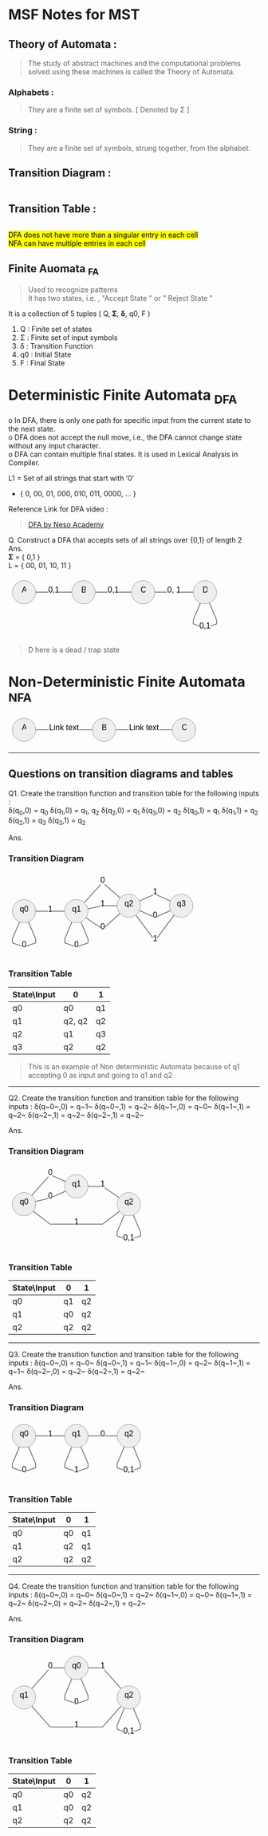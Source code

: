 <!DOCTYPE html>
<html>

<head>
  <meta charset="utf-8">
  <meta name="viewport" content="width=device-width, initial-scale=1.0">
  <title>MSF_2_Notes</title>
  <link rel="stylesheet" href="https://stackedit.io/style.css" />
</head>

<body class="stackedit">
  <div class="stackedit__html"><title>MSF Notes for MST</title>
<h1 id="msf-notes-for-mst">MSF Notes for MST</h1>
<h2 id="theory-of-automata-">Theory of Automata :</h2>
<blockquote>
<p>The study of abstract machines and the computational problems solved using these machines is called the Theory of Automata.</p>
</blockquote>
<h3 id="alphabets-">Alphabets :</h3>
<blockquote>
<p>They are a finite set of symbols. [ Denoted by Σ ]</p>
</blockquote>
<h3 id="string-">String :</h3>
<blockquote>
<p>They are a finite set of symbols, strung together, from the alphabet.</p>
</blockquote>
<h2 id="transition-diagram-">Transition Diagram :</h2>
<p><img src="https://lh7-us.googleusercontent.com/jyQ8o-cdlzV7QpbtxZu-PDr5WOrTjKpfSz4tf9cryX2bwSj4gf7nJnkl5XZxaRBGALxjP0AHpvfPefbetz1_G7MjV3sIoQj-zbHUkqUil9zfgasMcFdE4bn2BJTQCq8WmLDpM9gyPNgHmBog-yV6mIQ" alt=""></p>
<h2 id="transition-table-">Transition Table :</h2>
<p><img src="https://lh7-us.googleusercontent.com/qWA48m8JmeiD-a4dZwwoUjUIeQSOE34-a_zlJb9XXOluX8405rQr_gAXdKRq6QAszygZ5yT1UwCjXGLw31VpD_60_hYqyZN5qa0u9u4WGcab4iILxrGZdXQUtMpo9_3Ymu9kPWkakES_Mski7Hz4SQo" alt=""></p>
<p><mark>DFA does not have more than a singular entry in each cell<br>
NFA can have multiple entries in each cell</mark></p>
<h2 id="finite-auomata-fa">Finite Auomata <sub>FA</sub></h2>
<blockquote>
<p>Used to recognize patterns<br>
It has two states, i.e. , "Accept State " or  " Reject State "</p>
</blockquote>
<p>It is a collection of 5 tuples ( Q, <strong>Σ</strong>, <strong>δ</strong>, q0, F )</p>
<ol>
<li>Q : Finite set of states</li>
<li>Σ : Finite set of input symbols</li>
<li>δ : Transition Function</li>
<li>q0 : Initial State</li>
<li>F : Final State</li>
</ol>
<h1 id="deterministic-finite-automata-dfa">Deterministic Finite Automata <sub>DFA</sub></h1>
<p>o In DFA, there is only one path for specific input from the current state to the next state.<br>
o DFA does not accept the null move, i.e., the DFA cannot change state without any input character.<br>
o DFA can contain multiple final states. It is used in Lexical Analysis in Compiler.</p>
<p>L1 = Set of all strings that start with ‘0’</p>
<ul>
<li>{ 0, 00, 01, 000, 010, 011, 0000, … }</li>
</ul>
<p>Reference Link for DFA video :</p>
<blockquote>
<p><a href="https://www.youtube.com/watch?v=40i4PKpM0cI">DFA by Neso Academy</a></p>
</blockquote>
<p>Q. Construct a DFA that accepts sets of all strings over {0,1} of length 2<br>
Ans.<br>
<strong>Σ</strong> = { 0,1 }<br>
L = { 00, 01, 10, 11 }</p>
<pre class=" language-mermaid"><svg id="mermaid-svg-42ag3IMLNagLplzm" width="100%" xmlns="http://www.w3.org/2000/svg" xmlns:xlink="http://www.w3.org/1999/xlink" height="124.42500305175781" style="max-width: 425.6625061035156px;" viewBox="0 0 425.6625061035156 124.42500305175781"><style>#mermaid-svg-42ag3IMLNagLplzm{font-family:"trebuchet ms",verdana,arial,sans-serif;font-size:16px;fill:#000000;}#mermaid-svg-42ag3IMLNagLplzm .error-icon{fill:#552222;}#mermaid-svg-42ag3IMLNagLplzm .error-text{fill:#552222;stroke:#552222;}#mermaid-svg-42ag3IMLNagLplzm .edge-thickness-normal{stroke-width:2px;}#mermaid-svg-42ag3IMLNagLplzm .edge-thickness-thick{stroke-width:3.5px;}#mermaid-svg-42ag3IMLNagLplzm .edge-pattern-solid{stroke-dasharray:0;}#mermaid-svg-42ag3IMLNagLplzm .edge-pattern-dashed{stroke-dasharray:3;}#mermaid-svg-42ag3IMLNagLplzm .edge-pattern-dotted{stroke-dasharray:2;}#mermaid-svg-42ag3IMLNagLplzm .marker{fill:#666;stroke:#666;}#mermaid-svg-42ag3IMLNagLplzm .marker.cross{stroke:#666;}#mermaid-svg-42ag3IMLNagLplzm svg{font-family:"trebuchet ms",verdana,arial,sans-serif;font-size:16px;}#mermaid-svg-42ag3IMLNagLplzm .label{font-family:"trebuchet ms",verdana,arial,sans-serif;color:#000000;}#mermaid-svg-42ag3IMLNagLplzm .cluster-label text{fill:#333;}#mermaid-svg-42ag3IMLNagLplzm .cluster-label span{color:#333;}#mermaid-svg-42ag3IMLNagLplzm .label text,#mermaid-svg-42ag3IMLNagLplzm span{fill:#000000;color:#000000;}#mermaid-svg-42ag3IMLNagLplzm .node rect,#mermaid-svg-42ag3IMLNagLplzm .node circle,#mermaid-svg-42ag3IMLNagLplzm .node ellipse,#mermaid-svg-42ag3IMLNagLplzm .node polygon,#mermaid-svg-42ag3IMLNagLplzm .node path{fill:#eee;stroke:#999;stroke-width:1px;}#mermaid-svg-42ag3IMLNagLplzm .node .label{text-align:center;}#mermaid-svg-42ag3IMLNagLplzm .node.clickable{cursor:pointer;}#mermaid-svg-42ag3IMLNagLplzm .arrowheadPath{fill:#333333;}#mermaid-svg-42ag3IMLNagLplzm .edgePath .path{stroke:#666;stroke-width:1.5px;}#mermaid-svg-42ag3IMLNagLplzm .flowchart-link{stroke:#666;fill:none;}#mermaid-svg-42ag3IMLNagLplzm .edgeLabel{background-color:white;text-align:center;}#mermaid-svg-42ag3IMLNagLplzm .edgeLabel rect{opacity:0.5;background-color:white;fill:white;}#mermaid-svg-42ag3IMLNagLplzm .cluster rect{fill:hsl(210,66.6666666667%,95%);stroke:#26a;stroke-width:1px;}#mermaid-svg-42ag3IMLNagLplzm .cluster text{fill:#333;}#mermaid-svg-42ag3IMLNagLplzm .cluster span{color:#333;}#mermaid-svg-42ag3IMLNagLplzm div.mermaidTooltip{position:absolute;text-align:center;max-width:200px;padding:2px;font-family:"trebuchet ms",verdana,arial,sans-serif;font-size:12px;background:hsl(-160,0%,93.3333333333%);border:1px solid #26a;border-radius:2px;pointer-events:none;z-index:100;}#mermaid-svg-42ag3IMLNagLplzm:root{--mermaid-font-family:"trebuchet ms",verdana,arial,sans-serif;}#mermaid-svg-42ag3IMLNagLplzm flowchart{fill:apa;}</style><g><g class="output"><g class="clusters"></g><g class="edgePaths"><g class="edgePath LS-A LE-B" id="L-A-B" style="opacity: 1;"><path class="path" d="M54.71250057220459,31.356250762939453L91.04375171661377,31.356250762939453L127.37500286102295,31.356250762939453" marker-end="url(https://stackedit.io/app#arrowhead877)" style="fill:none"></path><defs><marker id="arrowhead877" viewBox="0 0 10 10" refX="9" refY="5" markerUnits="strokeWidth" markerWidth="8" markerHeight="6" orient="auto"><path d="M 0 0 L 10 5 L 0 10 z" class="arrowheadPath" style="stroke-width: 1; stroke-dasharray: 1, 0;"></path></marker></defs></g><g class="edgePath LS-B LE-C" id="L-B-C" style="opacity: 1;"><path class="path" d="M174.08750247955322,31.356250762939453L210.4187536239624,31.356250762939453L246.75000476837158,31.356250762939453" marker-end="url(https://stackedit.io/app#arrowhead878)" style="fill:none"></path><defs><marker id="arrowhead878" viewBox="0 0 10 10" refX="9" refY="5" markerUnits="strokeWidth" markerWidth="8" markerHeight="6" orient="auto"><path d="M 0 0 L 10 5 L 0 10 z" class="arrowheadPath" style="stroke-width: 1; stroke-dasharray: 1, 0;"></path></marker></defs></g><g class="edgePath LS-C LE-D" id="L-C-D" style="opacity: 1;"><path class="path" d="M293.46250438690186,31.356250762939453L332.20625591278076,31.356250762939453L370.95000743865967,31.356250762939453" marker-end="url(https://stackedit.io/app#arrowhead879)" style="fill:none"></path><defs><marker id="arrowhead879" viewBox="0 0 10 10" refX="9" refY="5" markerUnits="strokeWidth" markerWidth="8" markerHeight="6" orient="auto"><path d="M 0 0 L 10 5 L 0 10 z" class="arrowheadPath" style="stroke-width: 1; stroke-dasharray: 1, 0;"></path></marker></defs></g><g class="edgePath LS-D LE-D" id="L-D-D" style="opacity: 1;"><path class="path" d="M385.25969490382727,52.889344244999904L370.95000648498535,86.95000139872232L370.95000648498535,95.0093763669332L394.3062572479248,103.06875133514404L417.66250801086426,95.0093763669332L417.66250801086426,86.95000139872232L403.35281959202234,52.889344244999904" marker-end="url(https://stackedit.io/app#arrowhead880)" style="fill:none"></path><defs><marker id="arrowhead880" viewBox="0 0 10 10" refX="9" refY="5" markerUnits="strokeWidth" markerWidth="8" markerHeight="6" orient="auto"><path d="M 0 0 L 10 5 L 0 10 z" class="arrowheadPath" style="stroke-width: 1; stroke-dasharray: 1, 0;"></path></marker></defs></g></g><g class="edgeLabels"><g class="edgeLabel" transform="translate(91.04375171661377,31.356250762939453)" style="opacity: 1;"><g transform="translate(-11.331250190734863,-13.356249809265137)" class="label"><rect rx="0" ry="0" width="22.662500381469727" height="26.712499618530273"></rect><foreignObject width="22.662500381469727" height="26.712499618530273"><div xmlns="http://www.w3.org/1999/xhtml" style="display: inline-block; white-space: nowrap;"><span id="L-L-A-B" class="edgeLabel L-LS-A' L-LE-B">0,1</span></div></foreignObject></g></g><g class="edgeLabel" transform="translate(210.4187536239624,31.356250762939453)" style="opacity: 1;"><g transform="translate(-11.331250190734863,-13.356249809265137)" class="label"><rect rx="0" ry="0" width="22.662500381469727" height="26.712499618530273"></rect><foreignObject width="22.662500381469727" height="26.712499618530273"><div xmlns="http://www.w3.org/1999/xhtml" style="display: inline-block; white-space: nowrap;"><span id="L-L-B-C" class="edgeLabel L-LS-B' L-LE-C">0,1</span></div></foreignObject></g></g><g class="edgeLabel" transform="translate(332.20625591278076,31.356250762939453)" style="opacity: 1;"><g transform="translate(-13.74375057220459,-13.356249809265137)" class="label"><rect rx="0" ry="0" width="27.48750114440918" height="26.712499618530273"></rect><foreignObject width="27.48750114440918" height="26.712499618530273"><div xmlns="http://www.w3.org/1999/xhtml" style="display: inline-block; white-space: nowrap;"><span id="L-L-C-D" class="edgeLabel L-LS-C' L-LE-D">0, 1</span></div></foreignObject></g></g><g class="edgeLabel" transform="translate(394.3062572479248,103.06875133514404)" style="opacity: 1;"><g transform="translate(-11.331250190734863,-13.356249809265137)" class="label"><rect rx="0" ry="0" width="22.662500381469727" height="26.712499618530273"></rect><foreignObject width="22.662500381469727" height="26.712499618530273"><div xmlns="http://www.w3.org/1999/xhtml" style="display: inline-block; white-space: nowrap;"><span id="L-L-D-D" class="edgeLabel L-LS-D' L-LE-D">0,1</span></div></foreignObject></g></g></g><g class="nodes"><g class="node default" id="flowchart-A-5292" transform="translate(31.356250762939453,31.356250762939453)" style="opacity: 1;"><circle x="-14.71875" y="-23.356249809265137" r="23.356249809265137" class="label-container"></circle><g class="label" transform="translate(0,0)"><g transform="translate(-4.71875,-13.356249809265137)"><foreignObject width="9.4375" height="26.712499618530273"><div xmlns="http://www.w3.org/1999/xhtml" style="display: inline-block; white-space: nowrap;">A</div></foreignObject></g></g></g><g class="node default" id="flowchart-B-5293" transform="translate(150.7312526702881,31.356250762939453)" style="opacity: 1;"><circle x="-14.53125" y="-23.356249809265137" r="23.356249809265137" class="label-container"></circle><g class="label" transform="translate(0,0)"><g transform="translate(-4.53125,-13.356249809265137)"><foreignObject width="9.0625" height="26.712499618530273"><div xmlns="http://www.w3.org/1999/xhtml" style="display: inline-block; white-space: nowrap;">B</div></foreignObject></g></g></g><g class="node default" id="flowchart-C-5294" transform="translate(270.1062545776367,31.356250762939453)" style="opacity: 1;"><circle x="-14.787499904632568" y="-23.356249809265137" r="23.356249809265137" class="label-container"></circle><g class="label" transform="translate(0,0)"><g transform="translate(-4.787499904632568,-13.356249809265137)"><foreignObject width="9.574999809265137" height="26.712499618530273"><div xmlns="http://www.w3.org/1999/xhtml" style="display: inline-block; white-space: nowrap;">C</div></foreignObject></g></g></g><g class="node default" id="flowchart-D-5295" transform="translate(394.3062572479248,31.356250762939453)" style="opacity: 1;"><circle x="-14.90625" y="-23.356249809265137" r="23.356249809265137" class="label-container"></circle><g class="label" transform="translate(0,0)"><g transform="translate(-4.90625,-13.356249809265137)"><foreignObject width="9.8125" height="26.712499618530273"><div xmlns="http://www.w3.org/1999/xhtml" style="display: inline-block; white-space: nowrap;">D</div></foreignObject></g></g></g></g></g></g></svg></pre>
<blockquote>
<p>D here is a dead / trap state</p>
</blockquote>
<h1 id="non-deterministic-finite-automata-nfa">Non-Deterministic Finite Automata <sub>NFA</sub></h1>
<pre class=" language-mermaid"><svg id="mermaid-svg-kdjFsojt4b1dBVKm" width="100%" xmlns="http://www.w3.org/2000/svg" xmlns:xlink="http://www.w3.org/1999/xlink" height="62.712501525878906" style="max-width: 383.61248779296875px;" viewBox="0 0 383.61248779296875 62.712501525878906"><style>#mermaid-svg-kdjFsojt4b1dBVKm{font-family:"trebuchet ms",verdana,arial,sans-serif;font-size:16px;fill:#000000;}#mermaid-svg-kdjFsojt4b1dBVKm .error-icon{fill:#552222;}#mermaid-svg-kdjFsojt4b1dBVKm .error-text{fill:#552222;stroke:#552222;}#mermaid-svg-kdjFsojt4b1dBVKm .edge-thickness-normal{stroke-width:2px;}#mermaid-svg-kdjFsojt4b1dBVKm .edge-thickness-thick{stroke-width:3.5px;}#mermaid-svg-kdjFsojt4b1dBVKm .edge-pattern-solid{stroke-dasharray:0;}#mermaid-svg-kdjFsojt4b1dBVKm .edge-pattern-dashed{stroke-dasharray:3;}#mermaid-svg-kdjFsojt4b1dBVKm .edge-pattern-dotted{stroke-dasharray:2;}#mermaid-svg-kdjFsojt4b1dBVKm .marker{fill:#666;stroke:#666;}#mermaid-svg-kdjFsojt4b1dBVKm .marker.cross{stroke:#666;}#mermaid-svg-kdjFsojt4b1dBVKm svg{font-family:"trebuchet ms",verdana,arial,sans-serif;font-size:16px;}#mermaid-svg-kdjFsojt4b1dBVKm .label{font-family:"trebuchet ms",verdana,arial,sans-serif;color:#000000;}#mermaid-svg-kdjFsojt4b1dBVKm .cluster-label text{fill:#333;}#mermaid-svg-kdjFsojt4b1dBVKm .cluster-label span{color:#333;}#mermaid-svg-kdjFsojt4b1dBVKm .label text,#mermaid-svg-kdjFsojt4b1dBVKm span{fill:#000000;color:#000000;}#mermaid-svg-kdjFsojt4b1dBVKm .node rect,#mermaid-svg-kdjFsojt4b1dBVKm .node circle,#mermaid-svg-kdjFsojt4b1dBVKm .node ellipse,#mermaid-svg-kdjFsojt4b1dBVKm .node polygon,#mermaid-svg-kdjFsojt4b1dBVKm .node path{fill:#eee;stroke:#999;stroke-width:1px;}#mermaid-svg-kdjFsojt4b1dBVKm .node .label{text-align:center;}#mermaid-svg-kdjFsojt4b1dBVKm .node.clickable{cursor:pointer;}#mermaid-svg-kdjFsojt4b1dBVKm .arrowheadPath{fill:#333333;}#mermaid-svg-kdjFsojt4b1dBVKm .edgePath .path{stroke:#666;stroke-width:1.5px;}#mermaid-svg-kdjFsojt4b1dBVKm .flowchart-link{stroke:#666;fill:none;}#mermaid-svg-kdjFsojt4b1dBVKm .edgeLabel{background-color:white;text-align:center;}#mermaid-svg-kdjFsojt4b1dBVKm .edgeLabel rect{opacity:0.5;background-color:white;fill:white;}#mermaid-svg-kdjFsojt4b1dBVKm .cluster rect{fill:hsl(210,66.6666666667%,95%);stroke:#26a;stroke-width:1px;}#mermaid-svg-kdjFsojt4b1dBVKm .cluster text{fill:#333;}#mermaid-svg-kdjFsojt4b1dBVKm .cluster span{color:#333;}#mermaid-svg-kdjFsojt4b1dBVKm div.mermaidTooltip{position:absolute;text-align:center;max-width:200px;padding:2px;font-family:"trebuchet ms",verdana,arial,sans-serif;font-size:12px;background:hsl(-160,0%,93.3333333333%);border:1px solid #26a;border-radius:2px;pointer-events:none;z-index:100;}#mermaid-svg-kdjFsojt4b1dBVKm:root{--mermaid-font-family:"trebuchet ms",verdana,arial,sans-serif;}#mermaid-svg-kdjFsojt4b1dBVKm flowchart{fill:apa;}</style><g><g class="output"><g class="clusters"></g><g class="edgePaths"><g class="edgePath LS-A LE-B" id="L-A-B" style="opacity: 1;"><path class="path" d="M54.71250057220459,31.356250762939453L111.58125114440918,31.356250762939453L168.45000171661377,31.356250762939453" marker-end="url(https://stackedit.io/app#arrowhead881)" style="fill:none"></path><defs><marker id="arrowhead881" viewBox="0 0 10 10" refX="9" refY="5" markerUnits="strokeWidth" markerWidth="8" markerHeight="6" orient="auto"><path d="M 0 0 L 10 5 L 0 10 z" class="arrowheadPath" style="stroke-width: 1; stroke-dasharray: 1, 0;"></path></marker></defs></g><g class="edgePath LS-B LE-C" id="L-B-C" style="opacity: 1;"><path class="path" d="M215.16250133514404,31.356250762939453L272.03125190734863,31.356250762939453L328.9000024795532,31.356250762939453" marker-end="url(https://stackedit.io/app#arrowhead882)" style="fill:none"></path><defs><marker id="arrowhead882" viewBox="0 0 10 10" refX="9" refY="5" markerUnits="strokeWidth" markerWidth="8" markerHeight="6" orient="auto"><path d="M 0 0 L 10 5 L 0 10 z" class="arrowheadPath" style="stroke-width: 1; stroke-dasharray: 1, 0;"></path></marker></defs></g></g><g class="edgeLabels"><g class="edgeLabel" transform="translate(111.58125114440918,31.356250762939453)" style="opacity: 1;"><g transform="translate(-31.868749618530273,-13.356249809265137)" class="label"><rect rx="0" ry="0" width="63.73749923706055" height="26.712499618530273"></rect><foreignObject width="63.73749923706055" height="26.712499618530273"><div xmlns="http://www.w3.org/1999/xhtml" style="display: inline-block; white-space: nowrap;"><span id="L-L-A-B" class="edgeLabel L-LS-A' L-LE-B">Link text</span></div></foreignObject></g></g><g class="edgeLabel" transform="translate(272.03125190734863,31.356250762939453)" style="opacity: 1;"><g transform="translate(-31.868749618530273,-13.356249809265137)" class="label"><rect rx="0" ry="0" width="63.73749923706055" height="26.712499618530273"></rect><foreignObject width="63.73749923706055" height="26.712499618530273"><div xmlns="http://www.w3.org/1999/xhtml" style="display: inline-block; white-space: nowrap;"><span id="L-L-B-C" class="edgeLabel L-LS-B' L-LE-C">Link text</span></div></foreignObject></g></g></g><g class="nodes"><g class="node default" id="flowchart-A-5301" transform="translate(31.356250762939453,31.356250762939453)" style="opacity: 1;"><circle x="-14.71875" y="-23.356249809265137" r="23.356249809265137" class="label-container"></circle><g class="label" transform="translate(0,0)"><g transform="translate(-4.71875,-13.356249809265137)"><foreignObject width="9.4375" height="26.712499618530273"><div xmlns="http://www.w3.org/1999/xhtml" style="display: inline-block; white-space: nowrap;">A</div></foreignObject></g></g></g><g class="node default" id="flowchart-B-5302" transform="translate(191.8062515258789,31.356250762939453)" style="opacity: 1;"><circle x="-14.53125" y="-23.356249809265137" r="23.356249809265137" class="label-container"></circle><g class="label" transform="translate(0,0)"><g transform="translate(-4.53125,-13.356249809265137)"><foreignObject width="9.0625" height="26.712499618530273"><div xmlns="http://www.w3.org/1999/xhtml" style="display: inline-block; white-space: nowrap;">B</div></foreignObject></g></g></g><g class="node default" id="flowchart-C-5303" transform="translate(352.25625228881836,31.356250762939453)" style="opacity: 1;"><circle x="-14.787499904632568" y="-23.356249809265137" r="23.356249809265137" class="label-container"></circle><g class="label" transform="translate(0,0)"><g transform="translate(-4.787499904632568,-13.356249809265137)"><foreignObject width="9.574999809265137" height="26.712499618530273"><div xmlns="http://www.w3.org/1999/xhtml" style="display: inline-block; white-space: nowrap;">C</div></foreignObject></g></g></g></g></g></g></svg></pre>
<hr>
<h2 id="questions-on-transition-diagrams-and-tables">Questions on transition diagrams and tables</h2>
<p>Q1. Create the transition function and transition table for the following inputs :<br>
δ(q<sub>0</sub>,0) = q<sub>0</sub> 	δ(q<sub>1</sub>,0) = q<sub>1</sub>, q<sub>2</sub> δ(q<sub>2</sub>,0) = q<sub>1</sub> 	δ(q<sub>3</sub>,0) = q<sub>2</sub> 	δ(q<sub>0</sub>,1) = q<sub>1</sub> 	δ(q<sub>1</sub>,1) = q<sub>2</sub> 	δ(q<sub>2</sub>,1) = q<sub>3</sub> 	δ(q<sub>3</sub>,1) = q<sub>2</sub></p>
<p>Ans.</p>
<h3 id="transition-diagram">Transition Diagram</h3>
<pre class=" language-mermaid"><svg id="mermaid-svg-tXjavkkmvBUOXxkk" width="100%" xmlns="http://www.w3.org/2000/svg" xmlns:xlink="http://www.w3.org/1999/xlink" height="171.99374389648438" style="max-width: 378.04998779296875px;" viewBox="0 9.5367431640625e-7 378.04998779296875 171.99374389648438"><style>#mermaid-svg-tXjavkkmvBUOXxkk{font-family:"trebuchet ms",verdana,arial,sans-serif;font-size:16px;fill:#000000;}#mermaid-svg-tXjavkkmvBUOXxkk .error-icon{fill:#552222;}#mermaid-svg-tXjavkkmvBUOXxkk .error-text{fill:#552222;stroke:#552222;}#mermaid-svg-tXjavkkmvBUOXxkk .edge-thickness-normal{stroke-width:2px;}#mermaid-svg-tXjavkkmvBUOXxkk .edge-thickness-thick{stroke-width:3.5px;}#mermaid-svg-tXjavkkmvBUOXxkk .edge-pattern-solid{stroke-dasharray:0;}#mermaid-svg-tXjavkkmvBUOXxkk .edge-pattern-dashed{stroke-dasharray:3;}#mermaid-svg-tXjavkkmvBUOXxkk .edge-pattern-dotted{stroke-dasharray:2;}#mermaid-svg-tXjavkkmvBUOXxkk .marker{fill:#666;stroke:#666;}#mermaid-svg-tXjavkkmvBUOXxkk .marker.cross{stroke:#666;}#mermaid-svg-tXjavkkmvBUOXxkk svg{font-family:"trebuchet ms",verdana,arial,sans-serif;font-size:16px;}#mermaid-svg-tXjavkkmvBUOXxkk .label{font-family:"trebuchet ms",verdana,arial,sans-serif;color:#000000;}#mermaid-svg-tXjavkkmvBUOXxkk .cluster-label text{fill:#333;}#mermaid-svg-tXjavkkmvBUOXxkk .cluster-label span{color:#333;}#mermaid-svg-tXjavkkmvBUOXxkk .label text,#mermaid-svg-tXjavkkmvBUOXxkk span{fill:#000000;color:#000000;}#mermaid-svg-tXjavkkmvBUOXxkk .node rect,#mermaid-svg-tXjavkkmvBUOXxkk .node circle,#mermaid-svg-tXjavkkmvBUOXxkk .node ellipse,#mermaid-svg-tXjavkkmvBUOXxkk .node polygon,#mermaid-svg-tXjavkkmvBUOXxkk .node path{fill:#eee;stroke:#999;stroke-width:1px;}#mermaid-svg-tXjavkkmvBUOXxkk .node .label{text-align:center;}#mermaid-svg-tXjavkkmvBUOXxkk .node.clickable{cursor:pointer;}#mermaid-svg-tXjavkkmvBUOXxkk .arrowheadPath{fill:#333333;}#mermaid-svg-tXjavkkmvBUOXxkk .edgePath .path{stroke:#666;stroke-width:1.5px;}#mermaid-svg-tXjavkkmvBUOXxkk .flowchart-link{stroke:#666;fill:none;}#mermaid-svg-tXjavkkmvBUOXxkk .edgeLabel{background-color:white;text-align:center;}#mermaid-svg-tXjavkkmvBUOXxkk .edgeLabel rect{opacity:0.5;background-color:white;fill:white;}#mermaid-svg-tXjavkkmvBUOXxkk .cluster rect{fill:hsl(210,66.6666666667%,95%);stroke:#26a;stroke-width:1px;}#mermaid-svg-tXjavkkmvBUOXxkk .cluster text{fill:#333;}#mermaid-svg-tXjavkkmvBUOXxkk .cluster span{color:#333;}#mermaid-svg-tXjavkkmvBUOXxkk div.mermaidTooltip{position:absolute;text-align:center;max-width:200px;padding:2px;font-family:"trebuchet ms",verdana,arial,sans-serif;font-size:12px;background:hsl(-160,0%,93.3333333333%);border:1px solid #26a;border-radius:2px;pointer-events:none;z-index:100;}#mermaid-svg-tXjavkkmvBUOXxkk:root{--mermaid-font-family:"trebuchet ms",verdana,arial,sans-serif;}#mermaid-svg-tXjavkkmvBUOXxkk flowchart{fill:apa;}</style><g><g class="output"><g class="clusters"></g><g class="edgePaths"><g class="edgePath LS-A LE-B" id="L-A-B" style="opacity: 1;"><path class="path" d="M54.71250057220459,78.92499876022339L83.9125018119812,78.92499876022339L113.11250305175781,78.92499876022339" marker-end="url(https://stackedit.io/app#arrowhead883)" style="fill:none"></path><defs><marker id="arrowhead883" viewBox="0 0 10 10" refX="9" refY="5" markerUnits="strokeWidth" markerWidth="8" markerHeight="6" orient="auto"><path d="M 0 0 L 10 5 L 0 10 z" class="arrowheadPath" style="stroke-width: 1; stroke-dasharray: 1, 0;"></path></marker></defs></g><g class="edgePath LS-B LE-C" id="L-B-C" style="opacity: 1;"><path class="path" d="M152.2160911755724,61.675774396214415L189.0250039100647,21.356249809265137L224.12388876388889,52.55247504639597" marker-end="url(https://stackedit.io/app#arrowhead884)" style="fill:none"></path><defs><marker id="arrowhead884" viewBox="0 0 10 10" refX="9" refY="5" markerUnits="strokeWidth" markerWidth="8" markerHeight="6" orient="auto"><path d="M 0 0 L 10 5 L 0 10 z" class="arrowheadPath" style="stroke-width: 1; stroke-dasharray: 1, 0;"></path></marker></defs></g><g class="edgePath LS-C LE-D" id="L-C-D" style="opacity: 1;"><path class="path" d="M262.9247798557829,58.58358468817433L294.1375060081482,44.71249961853027L325.3502321605135,58.58358468817433" marker-end="url(https://stackedit.io/app#arrowhead885)" style="fill:none"></path><defs><marker id="arrowhead885" viewBox="0 0 10 10" refX="9" refY="5" markerUnits="strokeWidth" markerWidth="8" markerHeight="6" orient="auto"><path d="M 0 0 L 10 5 L 0 10 z" class="arrowheadPath" style="stroke-width: 1; stroke-dasharray: 1, 0;"></path></marker></defs></g><g class="edgePath LS-A LE-A" id="L-A-A" style="opacity: 1;"><path class="path" d="M22.30968841884193,100.45809224228384L8,134.51874939600626L8,142.57812436421713L31.356250762939453,150.63749933242798L54.712501525878906,142.57812436421713L54.712501525878906,134.51874939600626L40.40281310703698,100.45809224228384" marker-end="url(https://stackedit.io/app#arrowhead886)" style="fill:none"></path><defs><marker id="arrowhead886" viewBox="0 0 10 10" refX="9" refY="5" markerUnits="strokeWidth" markerWidth="8" markerHeight="6" orient="auto"><path d="M 0 0 L 10 5 L 0 10 z" class="arrowheadPath" style="stroke-width: 1; stroke-dasharray: 1, 0;"></path></marker></defs></g><g class="edgePath LS-B LE-B" id="L-B-B" style="opacity: 1;"><path class="path" d="M127.42219051692543,100.45809224228384L113.1125020980835,134.51874939600626L113.1125020980835,142.57812436421713L136.46875286102295,150.63749933242798L159.8250036239624,142.57812436421713L159.8250036239624,134.51874939600626L145.5153152051205,100.45809224228384" marker-end="url(https://stackedit.io/app#arrowhead887)" style="fill:none"></path><defs><marker id="arrowhead887" viewBox="0 0 10 10" refX="9" refY="5" markerUnits="strokeWidth" markerWidth="8" markerHeight="6" orient="auto"><path d="M 0 0 L 10 5 L 0 10 z" class="arrowheadPath" style="stroke-width: 1; stroke-dasharray: 1, 0;"></path></marker></defs></g><g class="edgePath LS-B LE-C" id="L-B-C" style="opacity: 1;"><path class="path" d="M159.34211014142122,74.20017793017604L189.0250039100647,68.06874942779541L218.2250051498413,68.06874942779541" marker-end="url(https://stackedit.io/app#arrowhead888)" style="fill:none"></path><defs><marker id="arrowhead888" viewBox="0 0 10 10" refX="9" refY="5" markerUnits="strokeWidth" markerWidth="8" markerHeight="6" orient="auto"><path d="M 0 0 L 10 5 L 0 10 z" class="arrowheadPath" style="stroke-width: 1; stroke-dasharray: 1, 0;"></path></marker></defs></g><g class="edgePath LS-C LE-B" id="L-C-B" style="opacity: 1;"><path class="path" d="M224.12388876388889,83.58502380919485L189.0250039100647,114.78124904632568L155.76248952040842,92.08805808817152" marker-end="url(https://stackedit.io/app#arrowhead889)" style="fill:none"></path><defs><marker id="arrowhead889" viewBox="0 0 10 10" refX="9" refY="5" markerUnits="strokeWidth" markerWidth="8" markerHeight="6" orient="auto"><path d="M 0 0 L 10 5 L 0 10 z" class="arrowheadPath" style="stroke-width: 1; stroke-dasharray: 1, 0;"></path></marker></defs></g><g class="edgePath LS-D LE-C" id="L-D-C" style="opacity: 1;"><path class="path" d="M325.3502321605135,77.5539141674165L294.1375060081482,91.42499923706055L262.9247798557829,77.5539141674165" marker-end="url(https://stackedit.io/app#arrowhead890)" style="fill:none"></path><defs><marker id="arrowhead890" viewBox="0 0 10 10" refX="9" refY="5" markerUnits="strokeWidth" markerWidth="8" markerHeight="6" orient="auto"><path d="M 0 0 L 10 5 L 0 10 z" class="arrowheadPath" style="stroke-width: 1; stroke-dasharray: 1, 0;"></path></marker></defs></g><g class="edgePath LS-D LE-C" id="L-D-C" style="opacity: 1;"><path class="path" d="M332.6792069579092,86.75314908814167L294.1375060081482,138.13749885559082L255.5958050583872,86.75314908814167" marker-end="url(https://stackedit.io/app#arrowhead891)" style="fill:none"></path><defs><marker id="arrowhead891" viewBox="0 0 10 10" refX="9" refY="5" markerUnits="strokeWidth" markerWidth="8" markerHeight="6" orient="auto"><path d="M 0 0 L 10 5 L 0 10 z" class="arrowheadPath" style="stroke-width: 1; stroke-dasharray: 1, 0;"></path></marker></defs></g></g><g class="edgeLabels"><g class="edgeLabel" transform="translate(83.9125018119812,78.92499876022339)" style="opacity: 1;"><g transform="translate(-4.200000286102295,-13.356249809265137)" class="label"><rect rx="0" ry="0" width="8.40000057220459" height="26.712499618530273"></rect><foreignObject width="8.40000057220459" height="26.712499618530273"><div xmlns="http://www.w3.org/1999/xhtml" style="display: inline-block; white-space: nowrap;"><span id="L-L-A-B" class="edgeLabel L-LS-A' L-LE-B">1</span></div></foreignObject></g></g><g class="edgeLabel" transform="translate(189.0250039100647,21.356249809265137)" style="opacity: 1;"><g transform="translate(-4.200000286102295,-13.356249809265137)" class="label"><rect rx="0" ry="0" width="8.40000057220459" height="26.712499618530273"></rect><foreignObject width="8.40000057220459" height="26.712499618530273"><div xmlns="http://www.w3.org/1999/xhtml" style="display: inline-block; white-space: nowrap;"><span id="L-L-B-C" class="edgeLabel L-LS-B' L-LE-C">0</span></div></foreignObject></g></g><g class="edgeLabel" transform="translate(294.1375060081482,44.71249961853027)" style="opacity: 1;"><g transform="translate(-4.200000286102295,-13.356249809265137)" class="label"><rect rx="0" ry="0" width="8.40000057220459" height="26.712499618530273"></rect><foreignObject width="8.40000057220459" height="26.712499618530273"><div xmlns="http://www.w3.org/1999/xhtml" style="display: inline-block; white-space: nowrap;"><span id="L-L-C-D" class="edgeLabel L-LS-C' L-LE-D">1</span></div></foreignObject></g></g><g class="edgeLabel" transform="translate(31.356250762939453,150.63749933242798)" style="opacity: 1;"><g transform="translate(-4.200000286102295,-13.356249809265137)" class="label"><rect rx="0" ry="0" width="8.40000057220459" height="26.712499618530273"></rect><foreignObject width="8.40000057220459" height="26.712499618530273"><div xmlns="http://www.w3.org/1999/xhtml" style="display: inline-block; white-space: nowrap;"><span id="L-L-A-A" class="edgeLabel L-LS-A' L-LE-A">0</span></div></foreignObject></g></g><g class="edgeLabel" transform="translate(136.46875286102295,150.63749933242798)" style="opacity: 1;"><g transform="translate(-4.200000286102295,-13.356249809265137)" class="label"><rect rx="0" ry="0" width="8.40000057220459" height="26.712499618530273"></rect><foreignObject width="8.40000057220459" height="26.712499618530273"><div xmlns="http://www.w3.org/1999/xhtml" style="display: inline-block; white-space: nowrap;"><span id="L-L-B-B" class="edgeLabel L-LS-B' L-LE-B">0</span></div></foreignObject></g></g><g class="edgeLabel" transform="translate(189.0250039100647,68.06874942779541)" style="opacity: 1;"><g transform="translate(-4.200000286102295,-13.356249809265137)" class="label"><rect rx="0" ry="0" width="8.40000057220459" height="26.712499618530273"></rect><foreignObject width="8.40000057220459" height="26.712499618530273"><div xmlns="http://www.w3.org/1999/xhtml" style="display: inline-block; white-space: nowrap;"><span id="L-L-B-C" class="edgeLabel L-LS-B' L-LE-C">1</span></div></foreignObject></g></g><g class="edgeLabel" transform="translate(189.0250039100647,114.78124904632568)" style="opacity: 1;"><g transform="translate(-4.200000286102295,-13.356249809265137)" class="label"><rect rx="0" ry="0" width="8.40000057220459" height="26.712499618530273"></rect><foreignObject width="8.40000057220459" height="26.712499618530273"><div xmlns="http://www.w3.org/1999/xhtml" style="display: inline-block; white-space: nowrap;"><span id="L-L-C-B" class="edgeLabel L-LS-C' L-LE-B">0</span></div></foreignObject></g></g><g class="edgeLabel" transform="translate(294.1375060081482,91.42499923706055)" style="opacity: 1;"><g transform="translate(-4.200000286102295,-13.356249809265137)" class="label"><rect rx="0" ry="0" width="8.40000057220459" height="26.712499618530273"></rect><foreignObject width="8.40000057220459" height="26.712499618530273"><div xmlns="http://www.w3.org/1999/xhtml" style="display: inline-block; white-space: nowrap;"><span id="L-L-D-C" class="edgeLabel L-LS-D' L-LE-C">0</span></div></foreignObject></g></g><g class="edgeLabel" transform="translate(294.1375060081482,138.13749885559082)" style="opacity: 1;"><g transform="translate(-4.200000286102295,-13.356249809265137)" class="label"><rect rx="0" ry="0" width="8.40000057220459" height="26.712499618530273"></rect><foreignObject width="8.40000057220459" height="26.712499618530273"><div xmlns="http://www.w3.org/1999/xhtml" style="display: inline-block; white-space: nowrap;"><span id="L-L-D-C" class="edgeLabel L-LS-D' L-LE-C">1</span></div></foreignObject></g></g></g><g class="nodes"><g class="node default" id="flowchart-A-5320" transform="translate(31.356250762939453,78.92499876022339)" style="opacity: 1;"><circle x="-18.65625" y="-23.356249809265137" r="23.356249809265137" class="label-container"></circle><g class="label" transform="translate(0,0)"><g transform="translate(-8.65625,-13.356249809265137)"><foreignObject width="17.3125" height="26.712499618530273"><div xmlns="http://www.w3.org/1999/xhtml" style="display: inline-block; white-space: nowrap;">q0</div></foreignObject></g></g></g><g class="node default" id="flowchart-B-5321" transform="translate(136.46875286102295,78.92499876022339)" style="opacity: 1;"><circle x="-18.65625" y="-23.356249809265137" r="23.356249809265137" class="label-container"></circle><g class="label" transform="translate(0,0)"><g transform="translate(-8.65625,-13.356249809265137)"><foreignObject width="17.3125" height="26.712499618530273"><div xmlns="http://www.w3.org/1999/xhtml" style="display: inline-block; white-space: nowrap;">q1</div></foreignObject></g></g></g><g class="node default" id="flowchart-C-5322" transform="translate(241.58125495910645,68.06874942779541)" style="opacity: 1;"><circle x="-18.65625" y="-23.356249809265137" r="23.356249809265137" class="label-container"></circle><g class="label" transform="translate(0,0)"><g transform="translate(-8.65625,-13.356249809265137)"><foreignObject width="17.3125" height="26.712499618530273"><div xmlns="http://www.w3.org/1999/xhtml" style="display: inline-block; white-space: nowrap;">q2</div></foreignObject></g></g></g><g class="node default" id="flowchart-D-5323" transform="translate(346.69375705718994,68.06874942779541)" style="opacity: 1;"><circle x="-18.65625" y="-23.356249809265137" r="23.356249809265137" class="label-container"></circle><g class="label" transform="translate(0,0)"><g transform="translate(-8.65625,-13.356249809265137)"><foreignObject width="17.3125" height="26.712499618530273"><div xmlns="http://www.w3.org/1999/xhtml" style="display: inline-block; white-space: nowrap;">q3</div></foreignObject></g></g></g></g></g></g></svg></pre>
<h3 id="transition-table">Transition Table</h3>

<table>
<thead>
<tr>
<th>State\Input</th>
<th>0</th>
<th>1</th>
</tr>
</thead>
<tbody>
<tr>
<td>q0</td>
<td>q0</td>
<td>q1</td>
</tr>
<tr>
<td>q1</td>
<td>q2, q2</td>
<td>q2</td>
</tr>
<tr>
<td>q2</td>
<td>q1</td>
<td>q3</td>
</tr>
<tr>
<td>q3</td>
<td>q2</td>
<td>q2</td>
</tr>
</tbody>
</table><blockquote>
<p>This is an example of Non deterministic Automata because of q1 accepting 0 as input and going to q1 and q2</p>
</blockquote>
<hr>
Q2.  Create the transition function and transition table for the following inputs : 
δ(q~0~,0) = q~1~ 	δ(q~0~,1) = q~2~ δ(q~1~,0) = q~0~ 	δ(q~1~,1) = q~2~ 	δ(q~2~,1) = q~2~ 	δ(q~2~,1) = q~2~ 
<p>Ans.</p>
<h3 id="transition-diagram-1">Transition Diagram</h3>
<pre class=" language-mermaid"><svg id="mermaid-svg-1mnI0jHM1PFm6e5u" width="100%" xmlns="http://www.w3.org/2000/svg" xmlns:xlink="http://www.w3.org/1999/xlink" height="173.6374969482422" style="max-width: 272.9375px;" viewBox="0 9.5367431640625e-7 272.9375 173.6374969482422"><style>#mermaid-svg-1mnI0jHM1PFm6e5u{font-family:"trebuchet ms",verdana,arial,sans-serif;font-size:16px;fill:#000000;}#mermaid-svg-1mnI0jHM1PFm6e5u .error-icon{fill:#552222;}#mermaid-svg-1mnI0jHM1PFm6e5u .error-text{fill:#552222;stroke:#552222;}#mermaid-svg-1mnI0jHM1PFm6e5u .edge-thickness-normal{stroke-width:2px;}#mermaid-svg-1mnI0jHM1PFm6e5u .edge-thickness-thick{stroke-width:3.5px;}#mermaid-svg-1mnI0jHM1PFm6e5u .edge-pattern-solid{stroke-dasharray:0;}#mermaid-svg-1mnI0jHM1PFm6e5u .edge-pattern-dashed{stroke-dasharray:3;}#mermaid-svg-1mnI0jHM1PFm6e5u .edge-pattern-dotted{stroke-dasharray:2;}#mermaid-svg-1mnI0jHM1PFm6e5u .marker{fill:#666;stroke:#666;}#mermaid-svg-1mnI0jHM1PFm6e5u .marker.cross{stroke:#666;}#mermaid-svg-1mnI0jHM1PFm6e5u svg{font-family:"trebuchet ms",verdana,arial,sans-serif;font-size:16px;}#mermaid-svg-1mnI0jHM1PFm6e5u .label{font-family:"trebuchet ms",verdana,arial,sans-serif;color:#000000;}#mermaid-svg-1mnI0jHM1PFm6e5u .cluster-label text{fill:#333;}#mermaid-svg-1mnI0jHM1PFm6e5u .cluster-label span{color:#333;}#mermaid-svg-1mnI0jHM1PFm6e5u .label text,#mermaid-svg-1mnI0jHM1PFm6e5u span{fill:#000000;color:#000000;}#mermaid-svg-1mnI0jHM1PFm6e5u .node rect,#mermaid-svg-1mnI0jHM1PFm6e5u .node circle,#mermaid-svg-1mnI0jHM1PFm6e5u .node ellipse,#mermaid-svg-1mnI0jHM1PFm6e5u .node polygon,#mermaid-svg-1mnI0jHM1PFm6e5u .node path{fill:#eee;stroke:#999;stroke-width:1px;}#mermaid-svg-1mnI0jHM1PFm6e5u .node .label{text-align:center;}#mermaid-svg-1mnI0jHM1PFm6e5u .node.clickable{cursor:pointer;}#mermaid-svg-1mnI0jHM1PFm6e5u .arrowheadPath{fill:#333333;}#mermaid-svg-1mnI0jHM1PFm6e5u .edgePath .path{stroke:#666;stroke-width:1.5px;}#mermaid-svg-1mnI0jHM1PFm6e5u .flowchart-link{stroke:#666;fill:none;}#mermaid-svg-1mnI0jHM1PFm6e5u .edgeLabel{background-color:white;text-align:center;}#mermaid-svg-1mnI0jHM1PFm6e5u .edgeLabel rect{opacity:0.5;background-color:white;fill:white;}#mermaid-svg-1mnI0jHM1PFm6e5u .cluster rect{fill:hsl(210,66.6666666667%,95%);stroke:#26a;stroke-width:1px;}#mermaid-svg-1mnI0jHM1PFm6e5u .cluster text{fill:#333;}#mermaid-svg-1mnI0jHM1PFm6e5u .cluster span{color:#333;}#mermaid-svg-1mnI0jHM1PFm6e5u div.mermaidTooltip{position:absolute;text-align:center;max-width:200px;padding:2px;font-family:"trebuchet ms",verdana,arial,sans-serif;font-size:12px;background:hsl(-160,0%,93.3333333333%);border:1px solid #26a;border-radius:2px;pointer-events:none;z-index:100;}#mermaid-svg-1mnI0jHM1PFm6e5u:root{--mermaid-font-family:"trebuchet ms",verdana,arial,sans-serif;}#mermaid-svg-1mnI0jHM1PFm6e5u flowchart{fill:apa;}</style><g><g class="output"><g class="clusters"></g><g class="edgePaths"><g class="edgePath LS-A LE-B" id="L-A-B" style="opacity: 1;"><path class="path" d="M46.86059159363261,63.10078435169828L83.9125018119812,21.356249809265137L115.12522796434652,35.22733487890919" marker-end="url(https://stackedit.io/app#arrowhead892)" style="fill:none"></path><defs><marker id="arrowhead892" viewBox="0 0 10 10" refX="9" refY="5" markerUnits="strokeWidth" markerWidth="8" markerHeight="6" orient="auto"><path d="M 0 0 L 10 5 L 0 10 z" class="arrowheadPath" style="stroke-width: 1; stroke-dasharray: 1, 0;"></path></marker></defs></g><g class="edgePath LS-B LE-C" id="L-B-C" style="opacity: 1;"><path class="path" d="M159.8250026702881,44.71249961853027L189.0250039100647,44.71249961853027L222.28751829972097,67.40569057668444" marker-end="url(https://stackedit.io/app#arrowhead893)" style="fill:none"></path><defs><marker id="arrowhead893" viewBox="0 0 10 10" refX="9" refY="5" markerUnits="strokeWidth" markerWidth="8" markerHeight="6" orient="auto"><path d="M 0 0 L 10 5 L 0 10 z" class="arrowheadPath" style="stroke-width: 1; stroke-dasharray: 1, 0;"></path></marker></defs></g><g class="edgePath LS-A LE-C" id="L-A-C" style="opacity: 1;"><path class="path" d="M49.935998341643824,94.72174905903185L83.9125018119812,120.60312461853027L136.46875286102295,120.60312461853027L189.0250039100647,120.60312461853027L223.00150738040207,94.72174905903185" marker-end="url(https://stackedit.io/app#arrowhead894)" style="fill:none"></path><defs><marker id="arrowhead894" viewBox="0 0 10 10" refX="9" refY="5" markerUnits="strokeWidth" markerWidth="8" markerHeight="6" orient="auto"><path d="M 0 0 L 10 5 L 0 10 z" class="arrowheadPath" style="stroke-width: 1; stroke-dasharray: 1, 0;"></path></marker></defs></g><g class="edgePath LS-B LE-A" id="L-B-A" style="opacity: 1;"><path class="path" d="M115.12522796434652,54.19766435815136L83.9125018119812,68.06874942779541L54.07865973409939,75.16444276123774" marker-end="url(https://stackedit.io/app#arrowhead895)" style="fill:none"></path><defs><marker id="arrowhead895" viewBox="0 0 10 10" refX="9" refY="5" markerUnits="strokeWidth" markerWidth="8" markerHeight="6" orient="auto"><path d="M 0 0 L 10 5 L 0 10 z" class="arrowheadPath" style="stroke-width: 1; stroke-dasharray: 1, 0;"></path></marker></defs></g><g class="edgePath LS-C LE-C" id="L-C-C" style="opacity: 1;"><path class="path" d="M232.5346926150089,102.10184338669302L218.225004196167,136.16250054041544L218.225004196167,144.2218755086263L241.58125495910645,152.28125047683716L264.9375057220459,144.2218755086263L264.9375057220459,136.16250054041544L250.62781730320398,102.10184338669302" marker-end="url(https://stackedit.io/app#arrowhead896)" style="fill:none"></path><defs><marker id="arrowhead896" viewBox="0 0 10 10" refX="9" refY="5" markerUnits="strokeWidth" markerWidth="8" markerHeight="6" orient="auto"><path d="M 0 0 L 10 5 L 0 10 z" class="arrowheadPath" style="stroke-width: 1; stroke-dasharray: 1, 0;"></path></marker></defs></g></g><g class="edgeLabels"><g class="edgeLabel" transform="translate(83.9125018119812,21.356249809265137)" style="opacity: 1;"><g transform="translate(-4.200000286102295,-13.356249809265137)" class="label"><rect rx="0" ry="0" width="8.40000057220459" height="26.712499618530273"></rect><foreignObject width="8.40000057220459" height="26.712499618530273"><div xmlns="http://www.w3.org/1999/xhtml" style="display: inline-block; white-space: nowrap;"><span id="L-L-A-B" class="edgeLabel L-LS-A' L-LE-B">0</span></div></foreignObject></g></g><g class="edgeLabel" transform="translate(189.0250039100647,44.71249961853027)" style="opacity: 1;"><g transform="translate(-4.200000286102295,-13.356249809265137)" class="label"><rect rx="0" ry="0" width="8.40000057220459" height="26.712499618530273"></rect><foreignObject width="8.40000057220459" height="26.712499618530273"><div xmlns="http://www.w3.org/1999/xhtml" style="display: inline-block; white-space: nowrap;"><span id="L-L-B-C" class="edgeLabel L-LS-B' L-LE-C">1</span></div></foreignObject></g></g><g class="edgeLabel" transform="translate(136.46875286102295,120.60312461853027)" style="opacity: 1;"><g transform="translate(-4.200000286102295,-13.356249809265137)" class="label"><rect rx="0" ry="0" width="8.40000057220459" height="26.712499618530273"></rect><foreignObject width="8.40000057220459" height="26.712499618530273"><div xmlns="http://www.w3.org/1999/xhtml" style="display: inline-block; white-space: nowrap;"><span id="L-L-A-C" class="edgeLabel L-LS-A' L-LE-C">1</span></div></foreignObject></g></g><g class="edgeLabel" transform="translate(83.9125018119812,68.06874942779541)" style="opacity: 1;"><g transform="translate(-4.200000286102295,-13.356249809265137)" class="label"><rect rx="0" ry="0" width="8.40000057220459" height="26.712499618530273"></rect><foreignObject width="8.40000057220459" height="26.712499618530273"><div xmlns="http://www.w3.org/1999/xhtml" style="display: inline-block; white-space: nowrap;"><span id="L-L-B-A" class="edgeLabel L-LS-B' L-LE-A">0</span></div></foreignObject></g></g><g class="edgeLabel" transform="translate(241.58125495910645,152.28125047683716)" style="opacity: 1;"><g transform="translate(-11.331250190734863,-13.356249809265137)" class="label"><rect rx="0" ry="0" width="22.662500381469727" height="26.712499618530273"></rect><foreignObject width="22.662500381469727" height="26.712499618530273"><div xmlns="http://www.w3.org/1999/xhtml" style="display: inline-block; white-space: nowrap;"><span id="L-L-C-C" class="edgeLabel L-LS-C' L-LE-C">0,1</span></div></foreignObject></g></g></g><g class="nodes"><g class="node default" id="flowchart-A-5345" transform="translate(31.356250762939453,80.56874990463257)" style="opacity: 1;"><circle x="-18.65625" y="-23.356249809265137" r="23.356249809265137" class="label-container"></circle><g class="label" transform="translate(0,0)"><g transform="translate(-8.65625,-13.356249809265137)"><foreignObject width="17.3125" height="26.712499618530273"><div xmlns="http://www.w3.org/1999/xhtml" style="display: inline-block; white-space: nowrap;">q0</div></foreignObject></g></g></g><g class="node default" id="flowchart-B-5346" transform="translate(136.46875286102295,44.71249961853027)" style="opacity: 1;"><circle x="-18.65625" y="-23.356249809265137" r="23.356249809265137" class="label-container"></circle><g class="label" transform="translate(0,0)"><g transform="translate(-8.65625,-13.356249809265137)"><foreignObject width="17.3125" height="26.712499618530273"><div xmlns="http://www.w3.org/1999/xhtml" style="display: inline-block; white-space: nowrap;">q1</div></foreignObject></g></g></g><g class="node default" id="flowchart-C-5347" transform="translate(241.58125495910645,80.56874990463257)" style="opacity: 1;"><circle x="-18.65625" y="-23.356249809265137" r="23.356249809265137" class="label-container"></circle><g class="label" transform="translate(0,0)"><g transform="translate(-8.65625,-13.356249809265137)"><foreignObject width="17.3125" height="26.712499618530273"><div xmlns="http://www.w3.org/1999/xhtml" style="display: inline-block; white-space: nowrap;">q2</div></foreignObject></g></g></g></g></g></g></svg></pre>
<h3 id="transition-table-1">Transition Table</h3>

<table>
<thead>
<tr>
<th>State\Input</th>
<th>0</th>
<th>1</th>
</tr>
</thead>
<tbody>
<tr>
<td>q0</td>
<td>q1</td>
<td>q2</td>
</tr>
<tr>
<td>q1</td>
<td>q0</td>
<td>q2</td>
</tr>
<tr>
<td>q2</td>
<td>q2</td>
<td>q2</td>
</tr>
</tbody>
</table><hr>
Q3.  Create the transition function and transition table for the following inputs : 
δ(q~0~,0) = q~0~ 	δ(q~0~,1) = q~1~ δ(q~1~,0) = q~2~ 	δ(q~1~,1) = q~1~ 	δ(q~2~,0) = q~2~ 	δ(q~2~,1) = q~2~ 
<p>Ans.</p>
<h3 id="transition-diagram-2">Transition Diagram</h3>
<pre class=" language-mermaid"><svg id="mermaid-svg-HHbrP6NoYjxq8rAg" width="100%" xmlns="http://www.w3.org/2000/svg" xmlns:xlink="http://www.w3.org/1999/xlink" height="124.42500305175781" style="max-width: 272.9375px;" viewBox="0 0 272.9375 124.42500305175781"><style>#mermaid-svg-HHbrP6NoYjxq8rAg{font-family:"trebuchet ms",verdana,arial,sans-serif;font-size:16px;fill:#000000;}#mermaid-svg-HHbrP6NoYjxq8rAg .error-icon{fill:#552222;}#mermaid-svg-HHbrP6NoYjxq8rAg .error-text{fill:#552222;stroke:#552222;}#mermaid-svg-HHbrP6NoYjxq8rAg .edge-thickness-normal{stroke-width:2px;}#mermaid-svg-HHbrP6NoYjxq8rAg .edge-thickness-thick{stroke-width:3.5px;}#mermaid-svg-HHbrP6NoYjxq8rAg .edge-pattern-solid{stroke-dasharray:0;}#mermaid-svg-HHbrP6NoYjxq8rAg .edge-pattern-dashed{stroke-dasharray:3;}#mermaid-svg-HHbrP6NoYjxq8rAg .edge-pattern-dotted{stroke-dasharray:2;}#mermaid-svg-HHbrP6NoYjxq8rAg .marker{fill:#666;stroke:#666;}#mermaid-svg-HHbrP6NoYjxq8rAg .marker.cross{stroke:#666;}#mermaid-svg-HHbrP6NoYjxq8rAg svg{font-family:"trebuchet ms",verdana,arial,sans-serif;font-size:16px;}#mermaid-svg-HHbrP6NoYjxq8rAg .label{font-family:"trebuchet ms",verdana,arial,sans-serif;color:#000000;}#mermaid-svg-HHbrP6NoYjxq8rAg .cluster-label text{fill:#333;}#mermaid-svg-HHbrP6NoYjxq8rAg .cluster-label span{color:#333;}#mermaid-svg-HHbrP6NoYjxq8rAg .label text,#mermaid-svg-HHbrP6NoYjxq8rAg span{fill:#000000;color:#000000;}#mermaid-svg-HHbrP6NoYjxq8rAg .node rect,#mermaid-svg-HHbrP6NoYjxq8rAg .node circle,#mermaid-svg-HHbrP6NoYjxq8rAg .node ellipse,#mermaid-svg-HHbrP6NoYjxq8rAg .node polygon,#mermaid-svg-HHbrP6NoYjxq8rAg .node path{fill:#eee;stroke:#999;stroke-width:1px;}#mermaid-svg-HHbrP6NoYjxq8rAg .node .label{text-align:center;}#mermaid-svg-HHbrP6NoYjxq8rAg .node.clickable{cursor:pointer;}#mermaid-svg-HHbrP6NoYjxq8rAg .arrowheadPath{fill:#333333;}#mermaid-svg-HHbrP6NoYjxq8rAg .edgePath .path{stroke:#666;stroke-width:1.5px;}#mermaid-svg-HHbrP6NoYjxq8rAg .flowchart-link{stroke:#666;fill:none;}#mermaid-svg-HHbrP6NoYjxq8rAg .edgeLabel{background-color:white;text-align:center;}#mermaid-svg-HHbrP6NoYjxq8rAg .edgeLabel rect{opacity:0.5;background-color:white;fill:white;}#mermaid-svg-HHbrP6NoYjxq8rAg .cluster rect{fill:hsl(210,66.6666666667%,95%);stroke:#26a;stroke-width:1px;}#mermaid-svg-HHbrP6NoYjxq8rAg .cluster text{fill:#333;}#mermaid-svg-HHbrP6NoYjxq8rAg .cluster span{color:#333;}#mermaid-svg-HHbrP6NoYjxq8rAg div.mermaidTooltip{position:absolute;text-align:center;max-width:200px;padding:2px;font-family:"trebuchet ms",verdana,arial,sans-serif;font-size:12px;background:hsl(-160,0%,93.3333333333%);border:1px solid #26a;border-radius:2px;pointer-events:none;z-index:100;}#mermaid-svg-HHbrP6NoYjxq8rAg:root{--mermaid-font-family:"trebuchet ms",verdana,arial,sans-serif;}#mermaid-svg-HHbrP6NoYjxq8rAg flowchart{fill:apa;}</style><g><g class="output"><g class="clusters"></g><g class="edgePaths"><g class="edgePath LS-A LE-B" id="L-A-B" style="opacity: 1;"><path class="path" d="M54.71250057220459,31.356250762939453L83.9125018119812,31.356250762939453L113.11250305175781,31.356250762939453" marker-end="url(https://stackedit.io/app#arrowhead897)" style="fill:none"></path><defs><marker id="arrowhead897" viewBox="0 0 10 10" refX="9" refY="5" markerUnits="strokeWidth" markerWidth="8" markerHeight="6" orient="auto"><path d="M 0 0 L 10 5 L 0 10 z" class="arrowheadPath" style="stroke-width: 1; stroke-dasharray: 1, 0;"></path></marker></defs></g><g class="edgePath LS-B LE-C" id="L-B-C" style="opacity: 1;"><path class="path" d="M159.8250026702881,31.356250762939453L189.0250039100647,31.356250762939453L218.2250051498413,31.356250762939453" marker-end="url(https://stackedit.io/app#arrowhead898)" style="fill:none"></path><defs><marker id="arrowhead898" viewBox="0 0 10 10" refX="9" refY="5" markerUnits="strokeWidth" markerWidth="8" markerHeight="6" orient="auto"><path d="M 0 0 L 10 5 L 0 10 z" class="arrowheadPath" style="stroke-width: 1; stroke-dasharray: 1, 0;"></path></marker></defs></g><g class="edgePath LS-A LE-A" id="L-A-A" style="opacity: 1;"><path class="path" d="M22.30968841884193,52.889344244999904L8,86.95000139872232L8,95.0093763669332L31.356250762939453,103.06875133514404L54.712501525878906,95.0093763669332L54.712501525878906,86.95000139872232L40.40281310703698,52.889344244999904" marker-end="url(https://stackedit.io/app#arrowhead899)" style="fill:none"></path><defs><marker id="arrowhead899" viewBox="0 0 10 10" refX="9" refY="5" markerUnits="strokeWidth" markerWidth="8" markerHeight="6" orient="auto"><path d="M 0 0 L 10 5 L 0 10 z" class="arrowheadPath" style="stroke-width: 1; stroke-dasharray: 1, 0;"></path></marker></defs></g><g class="edgePath LS-B LE-B" id="L-B-B" style="opacity: 1;"><path class="path" d="M127.42219051692543,52.889344244999904L113.1125020980835,86.95000139872232L113.1125020980835,95.0093763669332L136.46875286102295,103.06875133514404L159.8250036239624,95.0093763669332L159.8250036239624,86.95000139872232L145.5153152051205,52.889344244999904" marker-end="url(https://stackedit.io/app#arrowhead900)" style="fill:none"></path><defs><marker id="arrowhead900" viewBox="0 0 10 10" refX="9" refY="5" markerUnits="strokeWidth" markerWidth="8" markerHeight="6" orient="auto"><path d="M 0 0 L 10 5 L 0 10 z" class="arrowheadPath" style="stroke-width: 1; stroke-dasharray: 1, 0;"></path></marker></defs></g><g class="edgePath LS-C LE-C" id="L-C-C" style="opacity: 1;"><path class="path" d="M232.5346926150089,52.889344244999904L218.225004196167,86.95000139872232L218.225004196167,95.0093763669332L241.58125495910645,103.06875133514404L264.9375057220459,95.0093763669332L264.9375057220459,86.95000139872232L250.62781730320398,52.889344244999904" marker-end="url(https://stackedit.io/app#arrowhead901)" style="fill:none"></path><defs><marker id="arrowhead901" viewBox="0 0 10 10" refX="9" refY="5" markerUnits="strokeWidth" markerWidth="8" markerHeight="6" orient="auto"><path d="M 0 0 L 10 5 L 0 10 z" class="arrowheadPath" style="stroke-width: 1; stroke-dasharray: 1, 0;"></path></marker></defs></g></g><g class="edgeLabels"><g class="edgeLabel" transform="translate(83.9125018119812,31.356250762939453)" style="opacity: 1;"><g transform="translate(-4.200000286102295,-13.356249809265137)" class="label"><rect rx="0" ry="0" width="8.40000057220459" height="26.712499618530273"></rect><foreignObject width="8.40000057220459" height="26.712499618530273"><div xmlns="http://www.w3.org/1999/xhtml" style="display: inline-block; white-space: nowrap;"><span id="L-L-A-B" class="edgeLabel L-LS-A' L-LE-B">1</span></div></foreignObject></g></g><g class="edgeLabel" transform="translate(189.0250039100647,31.356250762939453)" style="opacity: 1;"><g transform="translate(-4.200000286102295,-13.356249809265137)" class="label"><rect rx="0" ry="0" width="8.40000057220459" height="26.712499618530273"></rect><foreignObject width="8.40000057220459" height="26.712499618530273"><div xmlns="http://www.w3.org/1999/xhtml" style="display: inline-block; white-space: nowrap;"><span id="L-L-B-C" class="edgeLabel L-LS-B' L-LE-C">0</span></div></foreignObject></g></g><g class="edgeLabel" transform="translate(31.356250762939453,103.06875133514404)" style="opacity: 1;"><g transform="translate(-4.200000286102295,-13.356249809265137)" class="label"><rect rx="0" ry="0" width="8.40000057220459" height="26.712499618530273"></rect><foreignObject width="8.40000057220459" height="26.712499618530273"><div xmlns="http://www.w3.org/1999/xhtml" style="display: inline-block; white-space: nowrap;"><span id="L-L-A-A" class="edgeLabel L-LS-A' L-LE-A">0</span></div></foreignObject></g></g><g class="edgeLabel" transform="translate(136.46875286102295,103.06875133514404)" style="opacity: 1;"><g transform="translate(-4.200000286102295,-13.356249809265137)" class="label"><rect rx="0" ry="0" width="8.40000057220459" height="26.712499618530273"></rect><foreignObject width="8.40000057220459" height="26.712499618530273"><div xmlns="http://www.w3.org/1999/xhtml" style="display: inline-block; white-space: nowrap;"><span id="L-L-B-B" class="edgeLabel L-LS-B' L-LE-B">1</span></div></foreignObject></g></g><g class="edgeLabel" transform="translate(241.58125495910645,103.06875133514404)" style="opacity: 1;"><g transform="translate(-11.331250190734863,-13.356249809265137)" class="label"><rect rx="0" ry="0" width="22.662500381469727" height="26.712499618530273"></rect><foreignObject width="22.662500381469727" height="26.712499618530273"><div xmlns="http://www.w3.org/1999/xhtml" style="display: inline-block; white-space: nowrap;"><span id="L-L-C-C" class="edgeLabel L-LS-C' L-LE-C">0,1</span></div></foreignObject></g></g></g><g class="nodes"><g class="node default" id="flowchart-A-5363" transform="translate(31.356250762939453,31.356250762939453)" style="opacity: 1;"><circle x="-18.65625" y="-23.356249809265137" r="23.356249809265137" class="label-container"></circle><g class="label" transform="translate(0,0)"><g transform="translate(-8.65625,-13.356249809265137)"><foreignObject width="17.3125" height="26.712499618530273"><div xmlns="http://www.w3.org/1999/xhtml" style="display: inline-block; white-space: nowrap;">q0</div></foreignObject></g></g></g><g class="node default" id="flowchart-B-5364" transform="translate(136.46875286102295,31.356250762939453)" style="opacity: 1;"><circle x="-18.65625" y="-23.356249809265137" r="23.356249809265137" class="label-container"></circle><g class="label" transform="translate(0,0)"><g transform="translate(-8.65625,-13.356249809265137)"><foreignObject width="17.3125" height="26.712499618530273"><div xmlns="http://www.w3.org/1999/xhtml" style="display: inline-block; white-space: nowrap;">q1</div></foreignObject></g></g></g><g class="node default" id="flowchart-C-5365" transform="translate(241.58125495910645,31.356250762939453)" style="opacity: 1;"><circle x="-18.65625" y="-23.356249809265137" r="23.356249809265137" class="label-container"></circle><g class="label" transform="translate(0,0)"><g transform="translate(-8.65625,-13.356249809265137)"><foreignObject width="17.3125" height="26.712499618530273"><div xmlns="http://www.w3.org/1999/xhtml" style="display: inline-block; white-space: nowrap;">q2</div></foreignObject></g></g></g></g></g></g></svg></pre>
<h3 id="transition-table-2">Transition Table</h3>

<table>
<thead>
<tr>
<th>State\Input</th>
<th>0</th>
<th>1</th>
</tr>
</thead>
<tbody>
<tr>
<td>q0</td>
<td>q0</td>
<td>q1</td>
</tr>
<tr>
<td>q1</td>
<td>q2</td>
<td>q1</td>
</tr>
<tr>
<td>q2</td>
<td>q2</td>
<td>q2</td>
</tr>
</tbody>
</table><hr>
Q4. Create the transition function and transition table for the following inputs : 
δ(q~0~,0) = q~0~ 	δ(q~0~,1) = q~2~ δ(q~1~,0) = q~0~ 	δ(q~1~,1) = q~2~ 	δ(q~2~,0) = q~2~ 	δ(q~2~,1) = q~2~ 
<p>Ans.</p>
<h3 id="transition-diagram-3">Transition Diagram</h3>
<pre class=" language-mermaid"><svg id="mermaid-svg-gNYN82OSuLO2OlcW" width="100%" xmlns="http://www.w3.org/2000/svg" xmlns:xlink="http://www.w3.org/1999/xlink" height="183.6374969482422" style="max-width: 272.9375px;" viewBox="0 0 272.9375 183.6374969482422"><style>#mermaid-svg-gNYN82OSuLO2OlcW{font-family:"trebuchet ms",verdana,arial,sans-serif;font-size:16px;fill:#000000;}#mermaid-svg-gNYN82OSuLO2OlcW .error-icon{fill:#552222;}#mermaid-svg-gNYN82OSuLO2OlcW .error-text{fill:#552222;stroke:#552222;}#mermaid-svg-gNYN82OSuLO2OlcW .edge-thickness-normal{stroke-width:2px;}#mermaid-svg-gNYN82OSuLO2OlcW .edge-thickness-thick{stroke-width:3.5px;}#mermaid-svg-gNYN82OSuLO2OlcW .edge-pattern-solid{stroke-dasharray:0;}#mermaid-svg-gNYN82OSuLO2OlcW .edge-pattern-dashed{stroke-dasharray:3;}#mermaid-svg-gNYN82OSuLO2OlcW .edge-pattern-dotted{stroke-dasharray:2;}#mermaid-svg-gNYN82OSuLO2OlcW .marker{fill:#666;stroke:#666;}#mermaid-svg-gNYN82OSuLO2OlcW .marker.cross{stroke:#666;}#mermaid-svg-gNYN82OSuLO2OlcW svg{font-family:"trebuchet ms",verdana,arial,sans-serif;font-size:16px;}#mermaid-svg-gNYN82OSuLO2OlcW .label{font-family:"trebuchet ms",verdana,arial,sans-serif;color:#000000;}#mermaid-svg-gNYN82OSuLO2OlcW .cluster-label text{fill:#333;}#mermaid-svg-gNYN82OSuLO2OlcW .cluster-label span{color:#333;}#mermaid-svg-gNYN82OSuLO2OlcW .label text,#mermaid-svg-gNYN82OSuLO2OlcW span{fill:#000000;color:#000000;}#mermaid-svg-gNYN82OSuLO2OlcW .node rect,#mermaid-svg-gNYN82OSuLO2OlcW .node circle,#mermaid-svg-gNYN82OSuLO2OlcW .node ellipse,#mermaid-svg-gNYN82OSuLO2OlcW .node polygon,#mermaid-svg-gNYN82OSuLO2OlcW .node path{fill:#eee;stroke:#999;stroke-width:1px;}#mermaid-svg-gNYN82OSuLO2OlcW .node .label{text-align:center;}#mermaid-svg-gNYN82OSuLO2OlcW .node.clickable{cursor:pointer;}#mermaid-svg-gNYN82OSuLO2OlcW .arrowheadPath{fill:#333333;}#mermaid-svg-gNYN82OSuLO2OlcW .edgePath .path{stroke:#666;stroke-width:1.5px;}#mermaid-svg-gNYN82OSuLO2OlcW .flowchart-link{stroke:#666;fill:none;}#mermaid-svg-gNYN82OSuLO2OlcW .edgeLabel{background-color:white;text-align:center;}#mermaid-svg-gNYN82OSuLO2OlcW .edgeLabel rect{opacity:0.5;background-color:white;fill:white;}#mermaid-svg-gNYN82OSuLO2OlcW .cluster rect{fill:hsl(210,66.6666666667%,95%);stroke:#26a;stroke-width:1px;}#mermaid-svg-gNYN82OSuLO2OlcW .cluster text{fill:#333;}#mermaid-svg-gNYN82OSuLO2OlcW .cluster span{color:#333;}#mermaid-svg-gNYN82OSuLO2OlcW div.mermaidTooltip{position:absolute;text-align:center;max-width:200px;padding:2px;font-family:"trebuchet ms",verdana,arial,sans-serif;font-size:12px;background:hsl(-160,0%,93.3333333333%);border:1px solid #26a;border-radius:2px;pointer-events:none;z-index:100;}#mermaid-svg-gNYN82OSuLO2OlcW:root{--mermaid-font-family:"trebuchet ms",verdana,arial,sans-serif;}#mermaid-svg-gNYN82OSuLO2OlcW flowchart{fill:apa;}</style><g><g class="output"><g class="clusters"></g><g class="edgePaths"><g class="edgePath LS-A LE-B" id="L-A-B" style="opacity: 1;"><path class="path" d="M46.86059159363261,73.1007853053726L83.9125018119812,31.356250762939453L113.11250305175781,31.356250762939453" marker-end="url(https://stackedit.io/app#arrowhead902)" style="fill:none"></path><defs><marker id="arrowhead902" viewBox="0 0 10 10" refX="9" refY="5" markerUnits="strokeWidth" markerWidth="8" markerHeight="6" orient="auto"><path d="M 0 0 L 10 5 L 0 10 z" class="arrowheadPath" style="stroke-width: 1; stroke-dasharray: 1, 0;"></path></marker></defs></g><g class="edgePath LS-B LE-C" id="L-B-C" style="opacity: 1;"><path class="path" d="M159.8250026702881,31.356250762939453L189.0250039100647,31.356250762939453L226.07691412841328,73.1007853053726" marker-end="url(https://stackedit.io/app#arrowhead903)" style="fill:none"></path><defs><marker id="arrowhead903" viewBox="0 0 10 10" refX="9" refY="5" markerUnits="strokeWidth" markerWidth="8" markerHeight="6" orient="auto"><path d="M 0 0 L 10 5 L 0 10 z" class="arrowheadPath" style="stroke-width: 1; stroke-dasharray: 1, 0;"></path></marker></defs></g><g class="edgePath LS-B LE-B" id="L-B-B" style="opacity: 1;"><path class="path" d="M127.42219051692543,52.889344244999904L113.1125020980835,86.95000139872232L113.1125020980835,95.0093763669332L136.46875286102295,103.06875133514404L159.8250036239624,95.0093763669332L159.8250036239624,86.95000139872232L145.5153152051205,52.889344244999904" marker-end="url(https://stackedit.io/app#arrowhead904)" style="fill:none"></path><defs><marker id="arrowhead904" viewBox="0 0 10 10" refX="9" refY="5" markerUnits="strokeWidth" markerWidth="8" markerHeight="6" orient="auto"><path d="M 0 0 L 10 5 L 0 10 z" class="arrowheadPath" style="stroke-width: 1; stroke-dasharray: 1, 0;"></path></marker></defs></g><g class="edgePath LS-A LE-C" id="L-A-C" style="opacity: 1;"><path class="path" d="M46.86059159363261,108.03671641124117L83.9125018119812,149.78125095367432L136.46875286102295,149.78125095367432L189.0250039100647,149.78125095367432L226.07691412841328,108.03671641124117" marker-end="url(https://stackedit.io/app#arrowhead905)" style="fill:none"></path><defs><marker id="arrowhead905" viewBox="0 0 10 10" refX="9" refY="5" markerUnits="strokeWidth" markerWidth="8" markerHeight="6" orient="auto"><path d="M 0 0 L 10 5 L 0 10 z" class="arrowheadPath" style="stroke-width: 1; stroke-dasharray: 1, 0;"></path></marker></defs></g><g class="edgePath LS-C LE-C" id="L-C-C" style="opacity: 1;"><path class="path" d="M232.5346926150089,112.10184434036734L218.225004196167,146.16250149408975L218.225004196167,154.22187646230063L241.58125495910645,162.28125143051147L264.9375057220459,154.22187646230063L264.9375057220459,146.16250149408975L250.62781730320398,112.10184434036734" marker-end="url(https://stackedit.io/app#arrowhead906)" style="fill:none"></path><defs><marker id="arrowhead906" viewBox="0 0 10 10" refX="9" refY="5" markerUnits="strokeWidth" markerWidth="8" markerHeight="6" orient="auto"><path d="M 0 0 L 10 5 L 0 10 z" class="arrowheadPath" style="stroke-width: 1; stroke-dasharray: 1, 0;"></path></marker></defs></g></g><g class="edgeLabels"><g class="edgeLabel" transform="translate(83.9125018119812,31.356250762939453)" style="opacity: 1;"><g transform="translate(-4.200000286102295,-13.356249809265137)" class="label"><rect rx="0" ry="0" width="8.40000057220459" height="26.712499618530273"></rect><foreignObject width="8.40000057220459" height="26.712499618530273"><div xmlns="http://www.w3.org/1999/xhtml" style="display: inline-block; white-space: nowrap;"><span id="L-L-A-B" class="edgeLabel L-LS-A' L-LE-B">0</span></div></foreignObject></g></g><g class="edgeLabel" transform="translate(189.0250039100647,31.356250762939453)" style="opacity: 1;"><g transform="translate(-4.200000286102295,-13.356249809265137)" class="label"><rect rx="0" ry="0" width="8.40000057220459" height="26.712499618530273"></rect><foreignObject width="8.40000057220459" height="26.712499618530273"><div xmlns="http://www.w3.org/1999/xhtml" style="display: inline-block; white-space: nowrap;"><span id="L-L-B-C" class="edgeLabel L-LS-B' L-LE-C">1</span></div></foreignObject></g></g><g class="edgeLabel" transform="translate(136.46875286102295,103.06875133514404)" style="opacity: 1;"><g transform="translate(-4.200000286102295,-13.356249809265137)" class="label"><rect rx="0" ry="0" width="8.40000057220459" height="26.712499618530273"></rect><foreignObject width="8.40000057220459" height="26.712499618530273"><div xmlns="http://www.w3.org/1999/xhtml" style="display: inline-block; white-space: nowrap;"><span id="L-L-B-B" class="edgeLabel L-LS-B' L-LE-B">0</span></div></foreignObject></g></g><g class="edgeLabel" transform="translate(136.46875286102295,149.78125095367432)" style="opacity: 1;"><g transform="translate(-4.200000286102295,-13.356249809265137)" class="label"><rect rx="0" ry="0" width="8.40000057220459" height="26.712499618530273"></rect><foreignObject width="8.40000057220459" height="26.712499618530273"><div xmlns="http://www.w3.org/1999/xhtml" style="display: inline-block; white-space: nowrap;"><span id="L-L-A-C" class="edgeLabel L-LS-A' L-LE-C">1</span></div></foreignObject></g></g><g class="edgeLabel" transform="translate(241.58125495910645,162.28125143051147)" style="opacity: 1;"><g transform="translate(-11.331250190734863,-13.356249809265137)" class="label"><rect rx="0" ry="0" width="22.662500381469727" height="26.712499618530273"></rect><foreignObject width="22.662500381469727" height="26.712499618530273"><div xmlns="http://www.w3.org/1999/xhtml" style="display: inline-block; white-space: nowrap;"><span id="L-L-C-C" class="edgeLabel L-LS-C' L-LE-C">0,1</span></div></foreignObject></g></g></g><g class="nodes"><g class="node default" id="flowchart-A-5381" transform="translate(31.356250762939453,90.56875085830688)" style="opacity: 1;"><circle x="-18.65625" y="-23.356249809265137" r="23.356249809265137" class="label-container"></circle><g class="label" transform="translate(0,0)"><g transform="translate(-8.65625,-13.356249809265137)"><foreignObject width="17.3125" height="26.712499618530273"><div xmlns="http://www.w3.org/1999/xhtml" style="display: inline-block; white-space: nowrap;">q1</div></foreignObject></g></g></g><g class="node default" id="flowchart-B-5382" transform="translate(136.46875286102295,31.356250762939453)" style="opacity: 1;"><circle x="-18.65625" y="-23.356249809265137" r="23.356249809265137" class="label-container"></circle><g class="label" transform="translate(0,0)"><g transform="translate(-8.65625,-13.356249809265137)"><foreignObject width="17.3125" height="26.712499618530273"><div xmlns="http://www.w3.org/1999/xhtml" style="display: inline-block; white-space: nowrap;">q0</div></foreignObject></g></g></g><g class="node default" id="flowchart-C-5383" transform="translate(241.58125495910645,90.56875085830688)" style="opacity: 1;"><circle x="-18.65625" y="-23.356249809265137" r="23.356249809265137" class="label-container"></circle><g class="label" transform="translate(0,0)"><g transform="translate(-8.65625,-13.356249809265137)"><foreignObject width="17.3125" height="26.712499618530273"><div xmlns="http://www.w3.org/1999/xhtml" style="display: inline-block; white-space: nowrap;">q2</div></foreignObject></g></g></g></g></g></g></svg></pre>
<h3 id="transition-table-3">Transition Table</h3>

<table>
<thead>
<tr>
<th>State\Input</th>
<th>0</th>
<th>1</th>
</tr>
</thead>
<tbody>
<tr>
<td>q0</td>
<td>q0</td>
<td>q2</td>
</tr>
<tr>
<td>q1</td>
<td>q0</td>
<td>q2</td>
</tr>
<tr>
<td>q2</td>
<td>q2</td>
<td>q2</td>
</tr>
</tbody>
</table></div>
</body>

</html>
